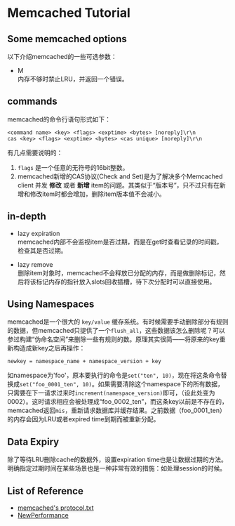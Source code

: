 Memcached Tutorial
===

Some memcached options
---
以下介绍memcached的一些可选参数：

- M  
内存不够时禁止LRU，并返回一个错误。


commands
---
memcached的命令行语句形式如下：  

    <command name> <key> <flags> <exptime> <bytes> [noreply]\r\n
    cas <key> <flags> <exptime> <bytes> <cas unique> [noreply]\r\n

有几点需要说明的：  
1. `flags` 是一个任意的无符号的16bit整数。  
2. memcached新增的CAS协议(Check and Set)是为了解决多个Memcached client 并发 **修改** 或者 **新增** item的问题。其类似于“版本号”，只不过只有在新增和修改item时都会增加，删除item版本值不会减小。

in-depth  
---
- lazy expiration  
memcached内部不会监视item是否过期，而是在get时查看记录的时间戳，检查其是否过期。

- lazy remove  
删除item对象时，memcached不会释放已分配的内存，而是做删除标记，然后将该标记内存的指针放入slots回收插槽，待下次分配时可以直接使用。

Using Namespaces
---
memcached是一个很大的 `key/value` 缓存系统。有时候需要手动删除部分有规则的数据，但memcached只提供了一个`flush_all`，这些数据该怎么删除呢？可以参过构建“伪命名空间”来删除一些有规则的数。原理其实很简——将原来的key重新构造成新key之后再操作：

    newkey = namespace_name + namespace_version + key

如namespace为'foo'，原本要执行的命令是`set("ten", 10)`，现在将这条命令替换成`set("foo_0001_ten", 10)`。如果需要清除这个namespace下的所有数据，只需要在下一请求过来时`increment(namespace_version)`即可，（设此处变为0002）。这时请求相应会被处理成“foo\_0002\_ten”，而这条key以前是不存在的，memcached返回`mis`，重新请求数据库并缓存结果。之前数据（foo\_0001\_ten）的内存会因为LRU或者expired time到期而被重新分配。

Data Expiry
---
除了等待LRU删除cache的数据外，设置expiration time也是让数据过期的方法。明确指定过期时间在某些场景也是一种非常有效的措施：如处理session的时候。

List of Reference
---
- [memcached's protocol.txt](https://github.com/memcached/memcached/blob/master/doc/protocol.txt)
- [NewPerformance](http://code.google.com/p/memcached/wiki/NewPerformance)
